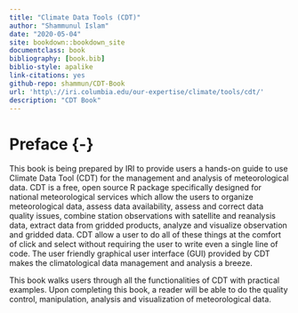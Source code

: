 ```yaml
--- 
title: "Climate Data Tools (CDT)"
author: "Shammunul Islam"
date: "2020-05-04"
site: bookdown::bookdown_site
documentclass: book
bibliography: [book.bib]
biblio-style: apalike
link-citations: yes
github-repo: shammun/CDT-Book
url: 'http\://iri.columbia.edu/our-expertise/climate/tools/cdt/'
description: "CDT Book"
---
```


# Preface {-}

This book is being prepared by IRI to provide users a hands-on guide to use Climate Data Tool (CDT) for the management and analysis of meteorological data. CDT is a free, open source R package specifically designed for national meteorological services which allow the users to organize meteorological data, assess data availability, assess and correct data quality issues, combine station observations with satellite and reanalysis data, extract data from gridded products, analyze and visualize observation and gridded data. CDT allow a user to do all of these things at the comfort of click and select without requiring the user to write even a single line of code. The user friendly graphical user interface (GUI) provided by CDT makes the climatological data management and analysis a breeze.

This  book walks users through all the functionalities of CDT with practical examples. Upon completing this book, a reader will be able to do the quality control, manipulation, analysis and visualization of meteorological data.
